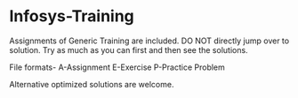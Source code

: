 # Infosys-Training

Assignments of Generic Training are included.
DO NOT directly jump over to solution. Try as much as you can first and then see the solutions.

File formats-
A-Assignment
E-Exercise
P-Practice Problem

Alternative optimized solutions are welcome.
